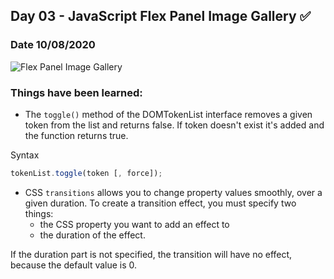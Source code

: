 ## Day 03 - JavaScript Flex Panel Image Gallery  ✅

### Date 10/08/2020

![Flex Panel Image Gallery](./Screenshot.png)

### Things have been learned:
- The `toggle()` method of the DOMTokenList interface removes a given token from the list and returns false. If token doesn't exist it's added and the function returns true.

Syntax
```js
tokenList.toggle(token [, force]);
```

-  CSS `transitions` allows you to change property values smoothly, over a given duration.
To create a transition effect, you must specify two things: 
   - the CSS property you want to add an effect to
   - the duration of the effect.

If the duration part is not specified, the transition will have no effect, because the default value is 0.
